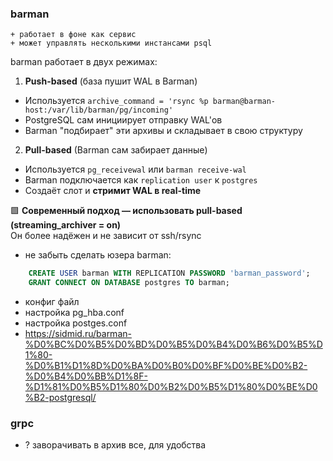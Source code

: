 ### barman 
	+ работает в фоне как сервис
	+ может управлять несколькими инстансами psql

barman работает в двух режимах:
1. **Push-based** (база пушит WAL в Barman)
- Используется `archive_command = 'rsync %p barman@barman-host:/var/lib/barman/pg/incoming'`
- PostgreSQL сам инициирует отправку WAL'ов
- Barman "подбирает" эти архивы и складывает в свою структуру
    
 2. **Pull-based** (Barman сам забирает данные)
- Используется `pg_receivewal` или `barman receive-wal`
- Barman подключается как `replication user` к `postgres`
- Создаёт слот и **стримит WAL в real-time**
    

🟩 **Современный подход — использовать pull-based (streaming_archiver = on)**  
Он более надёжен и не зависит от ssh/rsync

- не забыть сделать юзера barman:
```sql
	CREATE USER barman WITH REPLICATION PASSWORD 'barman_password';
	GRANT CONNECT ON DATABASE postgres TO barman;
```
- конфиг файл
- настройка pg_hba.conf
- настройка postges.conf
- https://sidmid.ru/barman-%D0%BC%D0%B5%D0%BD%D0%B5%D0%B4%D0%B6%D0%B5%D1%80-%D0%B1%D1%8D%D0%BA%D0%B0%D0%BF%D0%BE%D0%B2-%D0%B4%D0%BB%D1%8F-%D1%81%D0%B5%D1%80%D0%B2%D0%B5%D1%80%D0%BE%D0%B2-postgresql/
### grpc
- ? заворачивать в архив все, для удобства
